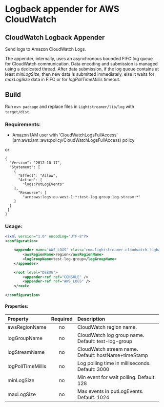 # Logback appender for AWS CloudWatch

## CloudWatch Logback Appender

Send logs to Amazon CloudWatch Logs.

The appender, internally, uses an asynchronous bounded FIFO log queue for CloudWatch communication.
Data encoding and submission is managed using a dedicated thread.
After data submission, if the log queue contains at least *minLogSize*, then new data is submitted immediately, else it waits for *maxLogSize* data in FIFO or for *logPollTimeMillis* timeout.

## Build

Run `mvn package` and replace files in `Lightstreamer/lib/log` with `target/dist`.

### Requirements:
 - Amazon IAM user with 'CloudWatchLogsFullAccess' (arn:aws:iam::aws:policy/CloudWatchLogsFullAccess) policy
 
 or
```
{
  "Version": "2012-10-17",
  "Statement": [
    {
      "Effect": "Allow",
      "Action": [
        "logs:PutLogEvents"
    ],
      "Resource": [
        "arn:aws:logs:eu-west-1:*:test-log-group:log-stream:*"
    ]
  }
 ]
}
```

### Usage:

``` xml
<?xml version="1.0" encoding="UTF-8"?>
<configuration>

	<appender name="AWS_LOGS" class="com.lightstreamer.cloudwatch.logback.appender.AwsLogsJsonAppender">
		<awsRegionName>region</awsRegionName>
		<logGroupName>test-log-group</logGroupName>
	</appender>

	<root level="DEBUG">
		<appender-ref ref="CONSOLE" />
		<appender-ref ref="AWS_LOGS" />
	</root>
	
</configuration>
```

#### Properties:

| Property      | Required  | Description                                        |
| :------------ | :-------: | :------------------------------------------------- |
| awsRegionName | no        | CloudWatch region name.                            |
| logGroupName  | no        | CloudWatch log group name. Default: test-log-group |
| logStreamName | no        | CloudWatch stream name. Default: hostName+timeStamp|
| logPollTimeMillis | no    | Log polling time in milliseconds. Default: 3000    |
| minLogSize    | no        | Min event for wait polling. Default: 128           |
| maxLogSize    | no        | Max events in putLogEvents. Default: 1024          |

